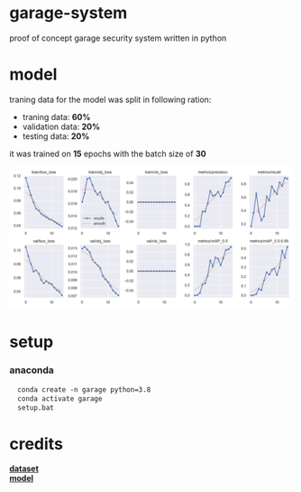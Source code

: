 # garage-system
proof of concept garage security system written in python

# model
traning data for the model was split in following ration:
- traning data: **60%**
- validation data: **20%**
- testing data: **20%**

it was trained on **15** epochs with the batch size of **30**

![traning-result](model/licence/results.png)

# setup

### anaconda

```shell
  conda create -n garage python=3.8
  conda activate garage
  setup.bat
```

# credits
**[dataset](https://www.kaggle.com/datasets/andrewmvd/car-plate-detection)**
<br>
**[model](https://github.com/ultralytics/yolov5)**
